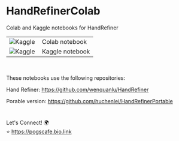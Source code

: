 # HandRefinerColab
Colab and Kaggle notebooks for HandRefiner

<table>
  <tr>
    <td><a href="https://colab.research.google.com/drive/1j40Y-FyRcJNasLs_8xNuzX_9-EDB2KrY" target="_blank"><img align="left" alt="Kaggle" title="Open in Colab" src="https://colab.research.google.com/assets/colab-badge.svg" /></a> 
  </td>
    <td>Colab notebook</td>
  </tr>
  <tr>
    <td><a href="https://www.kaggle.com/pogscafe/handrefiner-kaggle/" target="_blank"><img align="left" alt="Kaggle" title="Open in Kaggle" src="https://kaggle.com/static/images/open-in-kaggle.svg" /></a></td>
    <td>Kaggle notebook</td>
  </tr>
</table>
<br/>

These notebooks use the following repositories:

Hand Refiner: https://github.com/wenquanlu/HandRefiner

Porable version: https://github.com/huchenlei/HandRefinerPortable


#  

Let's Connect! 🌍  
⭐ https://pogscafe.bio.link
